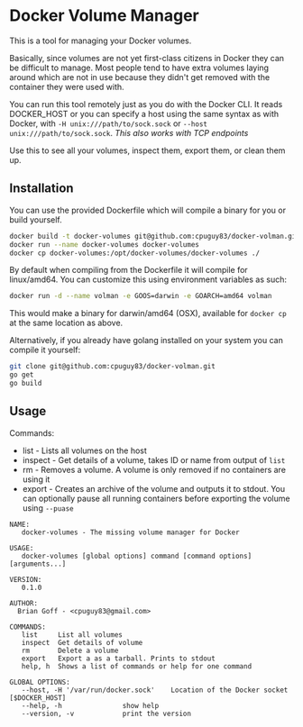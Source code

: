 # Docker Volume Manager

This is a tool for managing your Docker volumes.

Basically, since volumes are not yet first-class citizens in Docker they can be
difficult to manage. Most people tend to have extra volumes laying around which
are not in use because they didn't get removed with the container they were used
with.

You can run this tool remotely just as you do with the Docker CLI.  It reads
DOCKER_HOST or you can specify a host using the same syntax as with Docker, with
`-H unix:///path/to/sock.sock` or `--host unix:///path/to/sock.sock`.
*This also works with TCP endpoints*

Use this to see all your volumes, inspect them, export them, or clean them up.

## Installation

You can use the provided Dockerfile which will compile a binary for you or build
yourself.

```bash
docker build -t docker-volumes git@github.com:cpuguy83/docker-volman.git
docker run --name docker-volumes docker-volumes
docker cp docker-volumes:/opt/docker-volumes/docker-volumes ./
```

By default when compiling from the Dockerfile it will compile for linux/amd64.
You can customize this using environment variables as such:

```bash
docker run -d --name volman -e GOOS=darwin -e GOARCH=amd64 volman
```

This would make a binary for darwin/amd64 (OSX), available for `docker cp` at the
same location as above.

Alternatively, if you already have golang installed on your system you can
compile it yourself:

```bash
git clone git@github.com:cpuguy83/docker-volman.git
go get
go build
```

## Usage

Commands:

* list - Lists all volumes on the host
* inspect - Get details of a volume, takes ID or name from output of `list`
* rm - Removes a volume. A volume is only removed if no containers are using it
* export - Creates an archive of the volume and outputs it to stdout.  You can
  optionally pause all running containers before exporting the volume using `--puase`

```
NAME:
   docker-volumes - The missing volume manager for Docker

USAGE:
   docker-volumes [global options] command [command options] [arguments...]

VERSION:
   0.1.0

AUTHOR:
  Brian Goff - <cpuguy83@gmail.com>

COMMANDS:
   list		List all volumes
   inspect	Get details of volume
   rm		Delete a volume
   export	Export a as a tarball. Prints to stdout
   help, h	Shows a list of commands or help for one command

GLOBAL OPTIONS:
   --host, -H '/var/run/docker.sock'	Location of the Docker socket [$DOCKER_HOST]
   --help, -h				show help
   --version, -v			print the version
```
